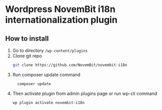 # Wordpress NovemBit i18n internationalization plugin

## How to install

1. Go to directory `/wp-content/plugins`
2. Clone git repo
    ```bash
    git clone https://github.com/NovemBit/novembit-i18n 
    ```
3. Run composer update command
    ```bash
      composer update
    ```
4. Then activate plugin from admin plugins page or run wp-cli command
    ```bash
    wp plugin activate novembit-i18n
    ```